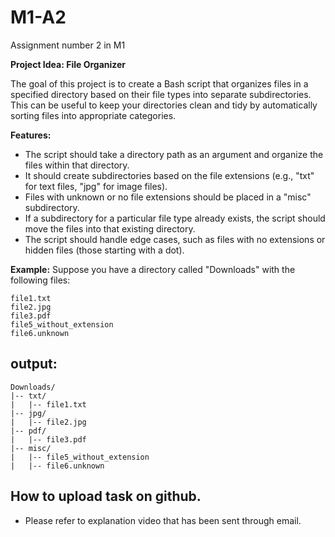 # M1-A2
Assignment number 2 in M1



**Project Idea: File Organizer**

The goal of this project is to create a Bash script that organizes files in a specified directory based on their file types into separate subdirectories. This can be useful to keep your directories clean and tidy by automatically sorting files into appropriate categories.

**Features:**

- The script should take a directory path as an argument and organize the files within that directory.
- It should create subdirectories based on the file extensions (e.g., "txt" for text files, "jpg" for image files).
- Files with unknown or no file extensions should be placed in a "misc" subdirectory.
- If a subdirectory for a particular file type already exists, the script should move the files into that existing directory.
- The script should handle edge cases, such as files with no extensions or hidden files (those starting with a dot).

**Example:** Suppose you have a directory called "Downloads" with the following files:

```shell
file1.txt
file2.jpg
file3.pdf
file5_without_extension
file6.unknown
```

## output:

```shell
Downloads/
|-- txt/
|   |-- file1.txt
|-- jpg/
|   |-- file2.jpg
|-- pdf/
|   |-- file3.pdf
|-- misc/
|   |-- file5_without_extension
|   |-- file6.unknown
```




## How to upload task on github.
- Please refer to explanation video that has been sent through email.

